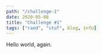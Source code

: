 ```yaml
---
path: "/challenge-1"
date: 2020-05-08
title: "Challenge #1"
tags: ["rand", "stuf", blog, info]
---
```


Hello world, again.
